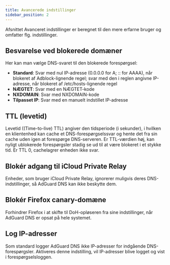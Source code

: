 ```yaml
---
title: Avancerede indstillinger
sidebar_position: 2
---
```


Afsnittet Avanceret indstillinger er beregnet til den mere erfarne bruger og omfatter flg. indstillinger.

## Besvarelse ved blokerede domæner

Her kan man vælge DNS-svaret til den blokerede forespørgsel:

- **Standard**: Svar med nul IP-adresse (0.0.0.0 for A; :: for AAAA), når blokeret af Adblock-lignende regel; svar med den i reglen angivne IP-adresse, når blokeret af /etc/hosts-lignende regel
- **NÆGTET**: Svar med en NÆGTET-kode
- **NXDOMAIN**: Svar med NXDOMAIN-kode
- **Tilpasset IP**: Svar med en manuelt indstillet IP-adresse

## TTL (levetid)

Levetid ((Time-to-live) TTL) angiver den tidsperiode (i sekunder), i hvilken en klientenhed kan cache et DNS-forespørgselssvar og hente det fra sin cache uden igen at forespørge DNS-serveren. Er TTL-værdien høj, kan nyligt ublokerede forespørgsler stadig se ud til at være blokeret i et stykke tid. Er TTL 0, cachelagrer enheden ikke svar.

## Blokér adgang til iCloud Private Relay

Enheder, som bruger iCloud Private Relay, ignorerer muligvis deres DNS-indstillinger, så AdGuard DNS kan ikke beskytte dem.

## Blokér Firefox canary-domæne

Forhindrer Firefox i at skifte til DoH-opløseren fra sine indstillinger, når AdGuard DNS er opsat på hele systemet.

## Log IP-adresser

Som standard logger AdGuard DNS ikke IP-adresser for indgående DNS-forespørgsler. Aktiveres denne indstilling, vil IP-adresser blive logget og vist i forespørgselsloggen.
